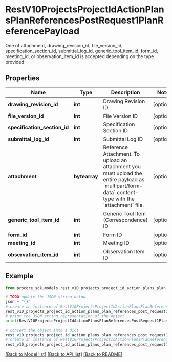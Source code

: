 # RestV10ProjectsProjectIdActionPlansPlanReferencesPostRequest1PlanReferencePayload

One of attachment, drawing_revision_id, file_version_id, specification_section_id, submittal_log_id, generic_tool_item_id, form_id, meeting_id, or observation_item_id is accepted depending on the type provided

## Properties

Name | Type | Description | Notes
------------ | ------------- | ------------- | -------------
**drawing_revision_id** | **int** | Drawing Revision ID | [optional] 
**file_version_id** | **int** | File Version ID | [optional] 
**specification_section_id** | **int** | Specification Section ID | [optional] 
**submittal_log_id** | **int** | Submittal Log ID | [optional] 
**attachment** | **bytearray** | Reference Attachment. To upload an attachment you must upload the entire payload as &#x60;multipart/form-data&#x60; content-type with the &#x60;attachment&#x60; file. | [optional] 
**generic_tool_item_id** | **int** | Generic Tool Item (Correspondence) ID | [optional] 
**form_id** | **int** | Form ID | [optional] 
**meeting_id** | **int** | Meeting ID | [optional] 
**observation_item_id** | **int** | Observation Item ID | [optional] 

## Example

```python
from procore_sdk.models.rest_v10_projects_project_id_action_plans_plan_references_post_request1_plan_reference_payload import RestV10ProjectsProjectIdActionPlansPlanReferencesPostRequest1PlanReferencePayload

# TODO update the JSON string below
json = "{}"
# create an instance of RestV10ProjectsProjectIdActionPlansPlanReferencesPostRequest1PlanReferencePayload from a JSON string
rest_v10_projects_project_id_action_plans_plan_references_post_request1_plan_reference_payload_instance = RestV10ProjectsProjectIdActionPlansPlanReferencesPostRequest1PlanReferencePayload.from_json(json)
# print the JSON string representation of the object
print(RestV10ProjectsProjectIdActionPlansPlanReferencesPostRequest1PlanReferencePayload.to_json())

# convert the object into a dict
rest_v10_projects_project_id_action_plans_plan_references_post_request1_plan_reference_payload_dict = rest_v10_projects_project_id_action_plans_plan_references_post_request1_plan_reference_payload_instance.to_dict()
# create an instance of RestV10ProjectsProjectIdActionPlansPlanReferencesPostRequest1PlanReferencePayload from a dict
rest_v10_projects_project_id_action_plans_plan_references_post_request1_plan_reference_payload_from_dict = RestV10ProjectsProjectIdActionPlansPlanReferencesPostRequest1PlanReferencePayload.from_dict(rest_v10_projects_project_id_action_plans_plan_references_post_request1_plan_reference_payload_dict)
```
[[Back to Model list]](../README.md#documentation-for-models) [[Back to API list]](../README.md#documentation-for-api-endpoints) [[Back to README]](../README.md)


